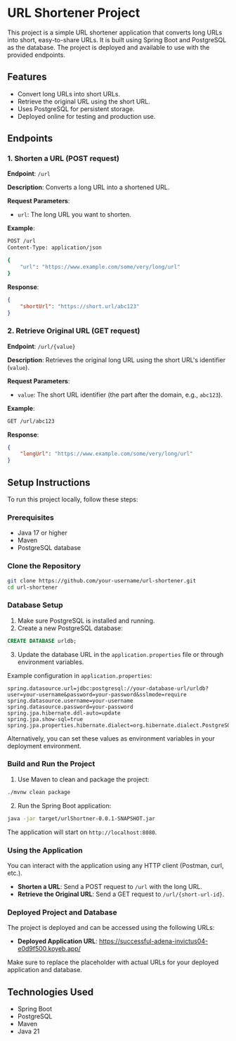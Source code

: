 # URL Shortener Project

This project is a simple URL shortener application that converts long URLs into short, easy-to-share URLs. It is built using Spring Boot and PostgreSQL as the database. The project is deployed and available to use with the provided endpoints.

## Features

- Convert long URLs into short URLs.
- Retrieve the original URL using the short URL.
- Uses PostgreSQL for persistent storage.
- Deployed online for testing and production use.

## Endpoints

### 1. Shorten a URL (POST request)

**Endpoint**: `/url`

**Description**: Converts a long URL into a shortened URL.

**Request Parameters**:
- `url`: The long URL you want to shorten.

**Example**:

```bash
POST /url
Content-Type: application/json

{
    "url": "https://www.example.com/some/very/long/url"
}
```

**Response**:

```json
{
    "shortUrl": "https://short.url/abc123"
}
```

### 2. Retrieve Original URL (GET request)

**Endpoint**: `/url/{value}`

**Description**: Retrieves the original long URL using the short URL's identifier (`value`).

**Request Parameters**:
- `value`: The short URL identifier (the part after the domain, e.g., `abc123`).

**Example**:

```bash
GET /url/abc123
```

**Response**:

```json
{
    "longUrl": "https://www.example.com/some/very/long/url"
}
```

## Setup Instructions

To run this project locally, follow these steps:

### Prerequisites

- Java 17 or higher
- Maven
- PostgreSQL database

### Clone the Repository

```bash
git clone https://github.com/your-username/url-shortener.git
cd url-shortener
```

### Database Setup

1. Make sure PostgreSQL is installed and running.
2. Create a new PostgreSQL database:

```sql
CREATE DATABASE urldb;
```

3. Update the database URL in the `application.properties` file or through environment variables.

Example configuration in `application.properties`:

```properties
spring.datasource.url=jdbc:postgresql://your-database-url/urldb?user=your-username&password=your-password&sslmode=require
spring.datasource.username=your-username
spring.datasource.password=your-password
spring.jpa.hibernate.ddl-auto=update
spring.jpa.show-sql=true
spring.jpa.properties.hibernate.dialect=org.hibernate.dialect.PostgreSQLDialect
```

Alternatively, you can set these values as environment variables in your deployment environment.

### Build and Run the Project

1. Use Maven to clean and package the project:

```bash
./mvnw clean package
```

2. Run the Spring Boot application:

```bash
java -jar target/urlShortner-0.0.1-SNAPSHOT.jar
```

The application will start on `http://localhost:8080`.

### Using the Application

You can interact with the application using any HTTP client (Postman, curl, etc.).

- **Shorten a URL**: Send a POST request to `/url` with the long URL.
- **Retrieve the Original URL**: Send a GET request to `/url/{short-url-id}`.

### Deployed Project and Database

The project is deployed and can be accessed using the following URLs:

- **Deployed Application URL**: https://successful-adena-invictus04-e0d9f500.koyeb.app/

Make sure to replace the placeholder with actual URLs for your deployed application and database.

## Technologies Used

- Spring Boot
- PostgreSQL
- Maven
- Java 21
